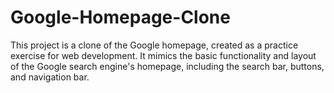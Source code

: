 # Google-Homepage-Clone
This project is a clone of the Google homepage, created as a practice exercise for web development. It mimics the basic functionality and layout of the Google search engine's homepage, including the search bar, buttons, and navigation bar.
